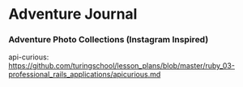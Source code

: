 # Adventure Journal


### Adventure Photo Collections (Instagram Inspired)
api-curious: https://github.com/turingschool/lesson_plans/blob/master/ruby_03-professional_rails_applications/apicurious.md

